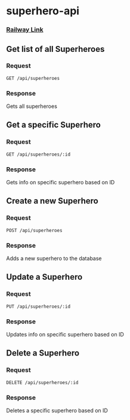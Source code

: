 # superhero-api

### [Railway Link](https://superhero-api-production.up.railway.app/api/superheroes)

## Get list of all Superheroes

### Request

`GET /api/superheroes`

### Response

Gets all superheroes

## Get a specific Superhero

### Request

`GET /api/superheroes/:id`

### Response

Gets info on specific superhero based on ID

## Create a new Superhero

### Request

`POST /api/superheroes`

### Response

Adds a new superhero to the database

## Update a Superhero

### Request

`PUT /api/superheroes/:id`

### Response

Updates info on specific superhero based on ID


## Delete a Superhero

### Request

`DELETE /api/superheroes/:id`

### Response

Deletes a specific superhero based on ID

